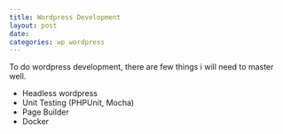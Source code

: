 ```yaml
---
title: Wordpress Development
layout: post
date: 
categories: wp wordpress 
---
```


To do wordpress development, there are few things i will need to master well.
  

- Headless wordpress
- Unit Testing (PHPUnit, Mocha)
- Page Builder
- Docker
